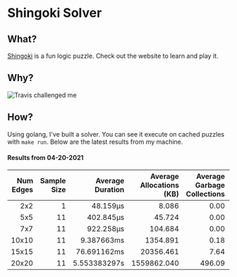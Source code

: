 # Shingoki Solver

## What?
[Shingoki](https://www.puzzle-shingoki.com) is a fun logic puzzle. Check out the website to learn and play it.

## Why?

![Travis challenged me](https://user-images.githubusercontent.com/23204038/112846696-f1f1fb00-906b-11eb-9693-3130ce4e78d7.png)

## How?

Using golang, I've built a solver. You can see it execute on cached puzzles with `make run`. Below are the latest results from my machine.

</startResults>

#### Results from 04-20-2021

|Num Edges|Sample Size|Average Duration|Average Allocations (KB)|Average Garbage Collections|Average GC Pause (ns)|
|-:|-:|-:|-:|-:|-:|
|2x2|1|48.159µs|8.086|0.00|0s|
|5x5|11|402.845µs|45.724|0.00|0s|
|7x7|11|922.258µs|104.684|0.00|0s|
|10x10|11|9.387663ms|1354.891|0.18|4.39µs|
|15x15|11|76.691162ms|20356.461|7.64|381.611µs|
|20x20|11|5.553383297s|1559862.040|496.09|25.322102ms|

